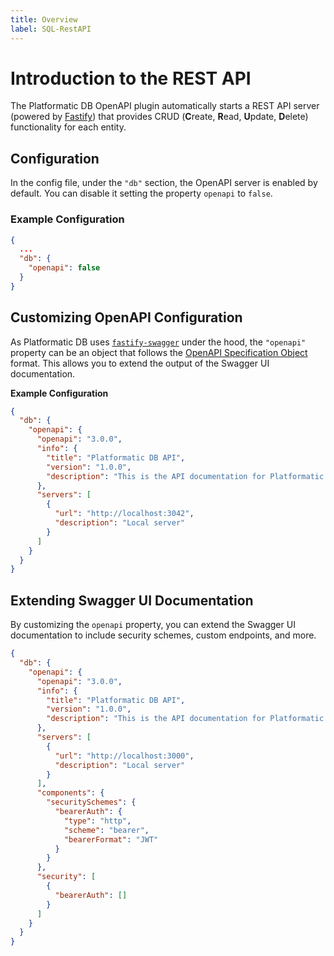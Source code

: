 ```yaml
---
title: Overview
label: SQL-RestAPI
---
```


# Introduction to the REST API

The Platformatic DB OpenAPI plugin automatically starts a REST API server (powered by [Fastify](https://fastify.io)) that provides CRUD (**C**reate, **R**ead, **U**pdate, **D**elete) functionality for each entity.

## Configuration

In the config file, under the `"db"` section, the OpenAPI server is enabled by default. You can disable it setting the property `openapi` to `false`.

### Example Configuration 

```json title="Disable OpenAPI"
{
  ...
  "db": {
    "openapi": false
  }
}
```

## Customizing OpenAPI Configuration 

As Platformatic DB uses [`fastify-swagger`](https://github.com/fastify/fastify-swagger) under the hood, the `"openapi"` property can be an object that follows the [OpenAPI Specification Object](https://swagger.io/specification/#oasObject) format. This allows you to extend the output of the Swagger UI documentation.


**Example Configuration**

```json title="Customize OpenAPI"
{
  "db": {
    "openapi": {
      "openapi": "3.0.0",
      "info": {
        "title": "Platformatic DB API",
        "version": "1.0.0",
        "description": "This is the API documentation for Platformatic DB."
      },
      "servers": [
        {
          "url": "http://localhost:3042",
          "description": "Local server"
        }
      ]
    }
  }
}
```

## Extending Swagger UI Documentation
By customizing the `openapi` property, you can extend the Swagger UI documentation to include security schemes, custom endpoints, and more.

```json 
{
  "db": {
    "openapi": {
      "openapi": "3.0.0",
      "info": {
        "title": "Platformatic DB API",
        "version": "1.0.0",
        "description": "This is the API documentation for Platformatic DB."
      },
      "servers": [
        {
          "url": "http://localhost:3000",
          "description": "Local server"
        }
      ],
      "components": {
        "securitySchemes": {
          "bearerAuth": {
            "type": "http",
            "scheme": "bearer",
            "bearerFormat": "JWT"
          }
        }
      },
      "security": [
        {
          "bearerAuth": []
        }
      ]
    }
  }
}
```

